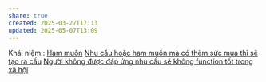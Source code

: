 ```yaml
---
share: true
created: 2025-03-27T17:13
updated: 2025-05-07T13:09
---
```

Khái niệm:: [Ham muốn](../../../%E2%9A%A1Hi%E1%BB%83u%20bi%E1%BA%BFt%20s%C3%A2u/%CE%9E%20Kh%C3%A1i%20ni%E1%BB%87m/Ham%20mu%E1%BB%91n.md)
[Nhu cầu hoặc ham muốn mà có thêm sức mua thì sẽ tạo ra cầu](../../../%E2%9A%A1Hi%E1%BB%83u%20bi%E1%BA%BFt%20s%C3%A2u/Kinh%20t%E1%BA%BF/Nhu%20c%E1%BA%A7u%20ho%E1%BA%B7c%20ham%20mu%E1%BB%91n%20m%C3%A0%20c%C3%B3%20th%C3%AAm%20s%E1%BB%A9c%20mua%20th%C3%AC%20s%E1%BA%BD%20t%E1%BA%A1o%20ra%20c%E1%BA%A7u.md)
[Người không được đáp ứng nhu cầu sẽ không function tốt trong xã hội](../../../%E2%9A%A1Hi%E1%BB%83u%20bi%E1%BA%BFt%20s%C3%A2u/Kinh%20t%E1%BA%BF/Ng%C6%B0%E1%BB%9Di%20kh%C3%B4ng%20%C4%91%C6%B0%E1%BB%A3c%20%C4%91%C3%A1p%20%E1%BB%A9ng%20nhu%20c%E1%BA%A7u%20s%E1%BA%BD%20kh%C3%B4ng%20function%20t%E1%BB%91t%20trong%20x%C3%A3%20h%E1%BB%99i.md)